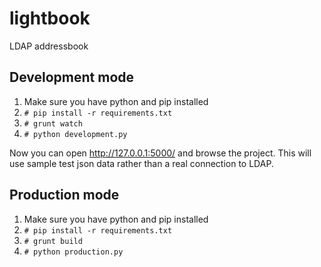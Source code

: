 # lightbook
LDAP addressbook

## Development mode

1. Make sure you have python and pip installed
2. `# pip install -r requirements.txt`
3. `# grunt watch`
4. `# python development.py`

Now you can open http://127.0.0.1:5000/ and browse the project.
This will use sample test json data rather than a real connection to LDAP.

## Production mode

1. Make sure you have python and pip installed
2. `# pip install -r requirements.txt`
3. `# grunt build`
4. `# python production.py`
